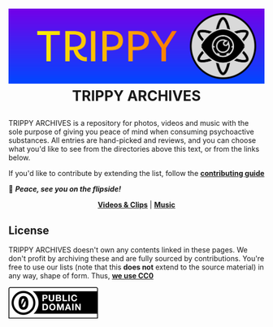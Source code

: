<h1 align="center">

![TRIPPY logo](./TRIPPY.svg)
TRIPPY ARCHIVES

</h1>

TRIPPY ARCHIVES is a repository for photos, videos and music with the sole purpose of giving you peace of mind when consuming psychoactive substances. All entries are hand-picked and reviews, and you can choose what you'd like to see from the directories above this text, or from the links below.

If you'd like to contribute by extending the list, follow the [**contributing guide**](https://github.com/trippyarchives/archive/blob/main/CONTRIBUTING.md)

🖖 ***Peace, see you on the flipside!***

<!-- TODO: Add buttons -->

<span align="center">

[**Videos & Clips**](https://github.com/trippyarchives/archive/blob/main/videos.md) |
[**Music**](https://github.com/trippyarchives/archive/blob/main/videos.md)



</span>

## License

TRIPPY ARCHIVES doesn't own any contents linked in these pages. We don't profit by archiving these and are fully sourced by contributions. You're free to use our lists (note that this **does not** extend to the source material) in any way, shape of form. Thus, **[we use CC0](https://creativecommons.org/public-domain/cc0/)**

![CC0 Mark](./CC0.svg)